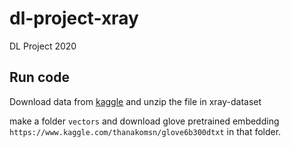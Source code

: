 # dl-project-xray
DL Project 2020

## Run code
Download data from [kaggle](https://www.kaggle.com/raddar/chest-xrays-indiana-university/data#) and unzip the file in xray-dataset

make a folder `vectors` and download glove pretrained embedding `https://www.kaggle.com/thanakomsn/glove6b300dtxt` in that folder.